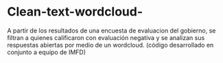 # Clean-text-wordcloud-
A partir de los resultados de una encuesta de evaluacion del gobierno, se filtran a quienes calificaron con evaluación negativa y se analizan sus respuestas abiertas por medio de un wordcloud.
(código desarrollado en conjunto a equipo de IMFD)
